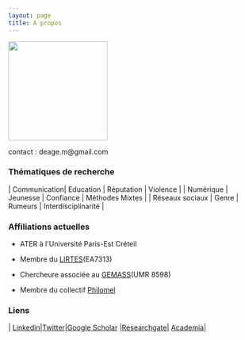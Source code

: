 ```yaml
---
layout: page
title: A propos
---
```


 <img src="https://www.gemass.fr/wp-content/uploads/2020/12/Margot_DEAGE.jpg" 
     width="200" 
     height="200" />
 
 
<div class="message">
  contact : deage.m@gmail.com
</div>



### Thématiques de recherche

| Communication| Education  | Réputation  | Violence |
| Numérique | Jeunesse  | Confiance | Méthodes Mixtes  |
| Réseaux sociaux  | Genre | Rumeurs  | Interdisciplinarité |


### Affiliations actuelles

* ATER à l'Université Paris-Est Créteil

* Membre du [LIRTES](https://lirtes.u-pec.fr/)(EA7313)

* Chercheure associée au [GEMASS](https://www.gemass.fr/member/deage-margot/)(UMR 8598)

* Membre du collectif [Philomel](https://philomel.hypotheses.org/annuaire/profil-de-margot-deage)


### Liens

| [Linkedin](https://www.linkedin.com/in/margot-d%C3%A9age-435a3a170/?originalSubdomain=fr)|[Twitter](https://twitter.com/stalkologist)|[Google Scholar](https://scholar.google.fr/citations?user=CwkHhTcAAAAJ&hl=fr) |[Researchgate](https://www.researchgate.net/profile/Margot-Deage)| [Academia](https://u-pec.academia.edu/MargotD%C3%A9age)|
 
 

